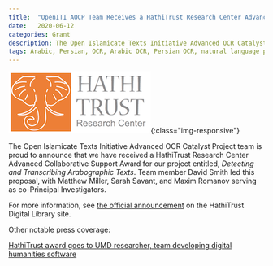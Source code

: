 ```yaml
---
title:  "OpenITI AOCP Team Receives a HathiTrust Research Center Advanced Collaborative Support Award"
date:   2020-06-12
categories: Grant
description: The Open Islamicate Texts Initiative Advanced OCR Catalyst Project team is proud to announce that we have received a HathiTrust Research Center Advanced Collaborative Support Award for our project entitled, *Detecting and Transcribing Arabographic Texts*. Team member David Smith led this proposal, with Matthew Miller, Sarah Savant, and Maxim Romanov serving as co-Principal Investigators.
tags: Arabic, Persian, OCR, Arabic OCR, Persian OCR, natural language processing, machine learning, artificial intelligence, digital humanities, Persian digital humanities, Arabic digital humanities
---
```

![HathiTrust](/images/hathitrust.jpg){:class="img-responsive"}

The Open Islamicate Texts Initiative Advanced OCR Catalyst Project team is proud to announce that we have received a HathiTrust Research Center Advanced Collaborative Support Award for our project entitled, *Detecting and Transcribing Arabographic Texts*. Team member David Smith led this proposal, with Matthew Miller, Sarah Savant, and Maxim Romanov serving as co-Principal Investigators. 

For more information, see [the official announcement](https://www.hathitrust.org/htrc-awards-three-acs-projects) on the HathiTrust Digital Library site.

Other notable press coverage:

[HathiTrust award goes to UMD researcher, team developing digital humanities software](https://www.lib.umd.edu/news/2020/10/hathitrust-research-award)